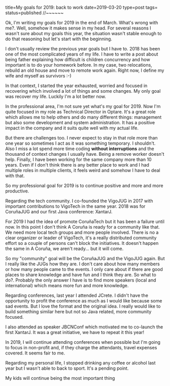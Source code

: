 title=My goals for 2019: back to work
date=2019-03-20
type=post
tags=
status=published
//~~~~~~

Ok, I'm writing my goals for 2019 in the end of March. What's wrong with me?. Well, somehow it makes sense in my head. For several reasons I wasn't sure about my goals this year, the situation wasn't stable enough to do that reasoning but let's start with the beginning.

I don't usually review the previous year goals but I have to. 2018 has been one of the most complicated years of my life. I have to write a post about being father explaining how difficult is children concurrency and how important is to do your homework before. In my case, two relocations, rebuild an old house and move to remote work again. Right now, I define my wife and myself as survivors :-) 

In that context, I started the year exhausted, worried and focused in recovering which involved a lot of things and some changes. My only goal was recover my life. Luckily I'm a lot better now.

In the professional area, I'm not sure yet what's my goal for 2019. Now I'm quite focused in my role as Technical Director in Optare. It's a great role which allows me to help others and do many different things: management but also some development and system administration. It has a positive impact in the company and it suits quite well with my actual life. 

But there are challenges too. I never expect to stay in that role more than one year so sometimes I act as it was something temporary. I shouldn't. Also I miss a lot spend more time coding **without interruptions** and the thousand of context changes I usually have. Being a remove worker doesn't help. Finally, I have been working for the same company more than 10 years. Even if I don't think there is any better place to work and I had multiple roles in multiple clients, it feels weird and somehow I have to deal with that.

So my professional goal for 2019 is to continue positive and more and more productive.

Regarding the tech community. I co-founded the VigoJUG in 2017 with important contributions to VigoTech in the same year. 2018 was for CoruñaJUG and our first Java conference: XantarJ. 

For 2019 I had the idea of promote CoruñaTech but it has been a failure until now. In this point I don't think A Coruña is ready for a community like that. We need more local tech groups and more people involved. There is no a clear organizer or leader of VigoTech, it's a really distributed community effort so a couple of persons can't block the initiatives. It doesn't happen the same in A Coruña, we aren't ready... but it will come. 

So my "community" goal will be the CoruñaJUG and the VigoJUG again. But I really like the JUGs how they are. I don't care about how many members or how many people came to the events. I only care about if there are good places to share knowledge and have fun and I think they are. So what to do?. Probably the only answer I have is to find more speakers (local and international) which means more fun and more knowledge. 

Regarding conferences, last year I attended JCrete. I didn't have the opportunity to profit the conference as much as I would like because some sad events. But I love the format and the original idea. I really would like to build something similar here but not so Java related, more community focused.

I also attended as speaker JBCNConf which motivated me to co-launch the first XantarJ. It was a great initiative, we have to repeat it this year!

In 2019, I will continue attending conferences when possible but I'm going to focus in non-profit and, if they charge the attendants, travel expenses covered. It seems fair to me.

Regarding my personal life, I stopped drinking any coffee or alcohol last year but I wasn't able to back to sport. It's a pending point.

My kids will continue being the most important thing 

